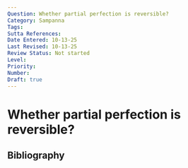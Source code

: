 ```yaml
---
Question: Whether partial perfection is reversible?
Category: Sampanna
Tags: 
Sutta References: 
Date Entered: 10-13-25
Last Revised: 10-13-25
Review Status: Not started
Level: 
Priority: 
Number: 
Draft: true
---
```


# Whether partial perfection is reversible?

## Bibliography

<!-- 

Notes:



-->
